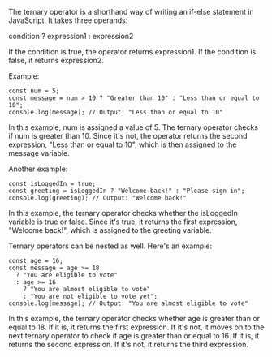 The ternary operator is a shorthand way of writing an if-else statement in JavaScript. It takes three operands:

condition ? expression1 : expression2

If the condition is true, the operator returns expression1. If the condition is false, it returns expression2.

Example:

```
const num = 5;
const message = num > 10 ? "Greater than 10" : "Less than or equal to 10";
console.log(message); // Output: "Less than or equal to 10"
```

In this example, num is assigned a value of 5. The ternary operator checks if num is greater than 10. Since it's not, the operator returns the second expression, "Less than or equal to 10", which is then assigned to the message variable.

Another example:

```
const isLoggedIn = true;
const greeting = isLoggedIn ? "Welcome back!" : "Please sign in";
console.log(greeting); // Output: "Welcome back!"
```

In this example, the ternary operator checks whether the isLoggedIn variable is true or false. Since it's true, it returns the first expression, "Welcome back!", which is assigned to the greeting variable.

Ternary operators can be nested as well. Here's an example:

```
const age = 16;
const message = age >= 18
  ? "You are eligible to vote"
  : age >= 16
    ? "You are almost eligible to vote"
    : "You are not eligible to vote yet";
console.log(message); // Output: "You are almost eligible to vote"
```

In this example, the ternary operator checks whether age is greater than or equal to 18. If it is, it returns the first expression. If it's not, it moves on to the next ternary operator to check if age is greater than or equal to 16. If it is, it returns the second expression. If it's not, it returns the third expression.